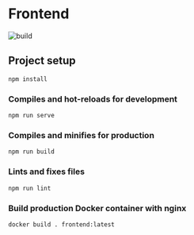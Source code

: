 # Frontend

![build](https://github.com/Kode-Collektiv/frontend/workflows/build/badge.svg)

## Project setup
```
npm install
```

### Compiles and hot-reloads for development
```
npm run serve
```

### Compiles and minifies for production
```
npm run build
```

### Lints and fixes files
```
npm run lint
```

### Build production Docker container with nginx
```
docker build . frontend:latest
```
